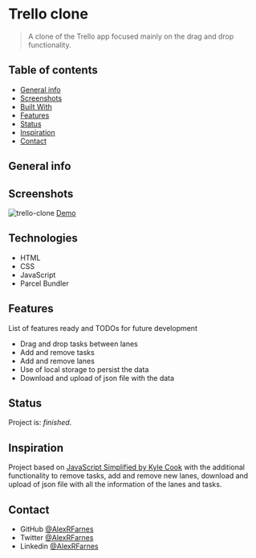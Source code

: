 # Trello clone

> A clone of the Trello app focused mainly on the drag and drop functionality.

## Table of contents

- [General info](#general-info)
- [Screenshots](#screenshots)
- [Built With](#built-with)
- [Features](#features)
- [Status](#status)
- [Inspiration](#inspiration)
- [Contact](#contact)

## General info

 

## Screenshots

![trello-clone](https://user-images.githubusercontent.com/57517804/123953180-85272d80-d9d9-11eb-8d26-cacec4b7c4f7.jpg)
[Demo](https://hardcore-agnesi-12e63d.netlify.app/)

## Technologies

- HTML
- CSS
- JavaScript
- Parcel Bundler

## Features

List of features ready and TODOs for future development

- Drag and drop tasks between lanes
- Add and remove tasks
- Add and remove lanes
- Use of local storage to persist the data
- Download and upload of json file with the data

## Status

Project is: _finished_.

## Inspiration

Project based on [JavaScript Simplified by Kyle Cook](https://javascriptsimplified.com/) with the additional functionality to remove tasks, add and remove new lanes, download and upload of json file with all the information of the lanes and tasks.

## Contact

- GitHub [@AlexRFarnes](https://github.com/AlexRFarnes)
- Twitter [@AlexRFarnes](https://twitter.com/alexrfarnes)
- Linkedin [@AlexRFarnes](https://www.linkedin.com/in/alexrfarnes/)
